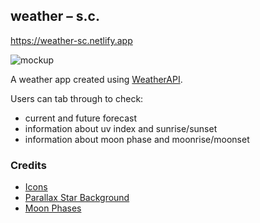 ## weather – s.c.

https://weather-sc.netlify.app

![mockup](https://weather-sc.netlify.app/assets/weather_mockup.png)

A weather app created using <a href="https://www.weatherapi.com/">WeatherAPI</a>.

Users can tab through to check:

- current and future forecast
- information about uv index and sunrise/sunset
- information about moon phase and moonrise/moonset

### Credits

- <a href="https://icon-sets.iconify.design/">Icons</a>
- <a href="https://linkedin.com/in/saranshsinha">Parallax Star Background</a>
- <a href="https://jonshamir.com/">Moon Phases</a>
